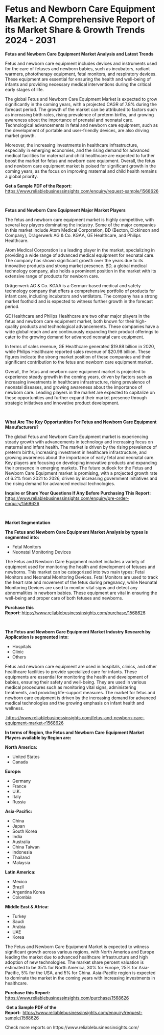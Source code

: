 <p><h1>Fetus and Newborn Care Equipment Market: A Comprehensive Report of its Market Share & Growth Trends 2024 - 2031</h1></p><p><strong>Fetus and Newborn Care Equipment Market Analysis and Latest Trends</strong></p>
<p><p>Fetus and newborn care equipment includes devices and instruments used for the care of fetuses and newborn babies, such as incubators, radiant warmers, phototherapy equipment, fetal monitors, and respiratory devices. These equipment are essential for ensuring the health and well-being of infants and providing necessary medical interventions during the critical early stages of life.</p><p>The global Fetus and Newborn Care Equipment Market is expected to grow significantly in the coming years, with a projected CAGR of 7.8% during the forecast period. The growth of the market can be attributed to factors such as increasing birth rates, rising prevalence of preterm births, and growing awareness about the importance of prenatal and neonatal care. Technological advancements in fetal and newborn care equipment, such as the development of portable and user-friendly devices, are also driving market growth.</p><p>Moreover, the increasing investments in healthcare infrastructure, especially in emerging economies, and the rising demand for advanced medical facilities for maternal and child healthcare are expected to further boost the market for fetus and newborn care equipment. Overall, the fetus and newborn care equipment market is poised for significant growth in the coming years, as the focus on improving maternal and child health remains a global priority.</p></p>
<p><strong>Get a Sample PDF of the Report:&nbsp;</strong> <a href="https://www.reliablebusinessinsights.com/enquiry/request-sample/1568626">https://www.reliablebusinessinsights.com/enquiry/request-sample/1568626</a></p>
<p>&nbsp;</p>
<p><strong>Fetus and Newborn Care Equipment Major Market Players</strong></p>
<p><p>The fetus and newborn care equipment market is highly competitive, with several key players dominating the industry. Some of the major companies in this market include Atom Medical Corporation, BD (Becton, Dickinson and Company), Drägerwerk AG & Co. KGAA, GE Healthcare, and Philips Healthcare. </p><p>Atom Medical Corporation is a leading player in the market, specializing in providing a wide range of advanced medical equipment for neonatal care. The company has shown significant growth over the years due to its innovative products and strong market presence. BD, a global medical technology company, also holds a prominent position in the market with its extensive range of products for newborn care.</p><p>Drägerwerk AG & Co. KGAA is a German-based medical and safety technology company that offers a comprehensive portfolio of products for infant care, including incubators and ventilators. The company has a strong market foothold and is expected to witness further growth in the forecast period. </p><p>GE Healthcare and Philips Healthcare are two other major players in the fetus and newborn care equipment market, both known for their high-quality products and technological advancements. These companies have a wide global reach and are continuously expanding their product offerings to cater to the growing demand for advanced neonatal care equipment.</p><p>In terms of sales revenue, GE Healthcare generated $19.88 billion in 2020, while Philips Healthcare reported sales revenue of $20.98 billion. These figures indicate the strong market position of these companies and their significant contribution to the fetus and newborn care equipment market. </p><p>Overall, the fetus and newborn care equipment market is projected to experience steady growth in the coming years, driven by factors such as increasing investments in healthcare infrastructure, rising prevalence of neonatal diseases, and growing awareness about the importance of newborn care. Leading players in the market are expected to capitalize on these opportunities and further expand their market presence through strategic initiatives and innovative product development.</p></p>
<p>&nbsp;</p>
<p><strong>What Are The Key Opportunities For Fetus and Newborn Care Equipment Manufacturers?</strong></p>
<p><p>The global Fetus and Newborn Care Equipment market is experiencing steady growth with advancements in technology and increasing focus on maternal and infant health. The market is driven by the rising prevalence of preterm births, increasing investment in healthcare infrastructure, and growing awareness about the importance of early fetal and neonatal care. Key players are focusing on developing innovative products and expanding their presence in emerging markets. The future outlook for the Fetus and Newborn Care Equipment market is promising, with a projected growth rate of 6.2% from 2021 to 2026, driven by increasing government initiatives and the rising demand for advanced medical technologies.</p></p>
<p><strong>Inquire or Share Your Questions If Any Before Purchasing This Report:</strong> <a href="https://www.reliablebusinessinsights.com/enquiry/pre-order-enquiry/1568626">https://www.reliablebusinessinsights.com/enquiry/pre-order-enquiry/1568626</a></p>
<p>&nbsp;</p>
<p><strong>Market Segmentation</strong></p>
<p><strong>The Fetus and Newborn Care Equipment Market Analysis by types is segmented into:</strong></p>
<p><ul><li>Fetal Monitors</li><li>Neonatal Monitoring Devices</li></ul></p>
<p><p>The Fetus and Newborn Care Equipment market includes a variety of equipment used for monitoring the health and development of fetuses and newborns. This market can be categorized into two main types: Fetal Monitors and Neonatal Monitoring Devices. Fetal Monitors are used to track the heart rate and movement of the fetus during pregnancy, while Neonatal Monitoring Devices are used to monitor vital signs and detect any abnormalities in newborn babies. These equipment are vital in ensuring the well-being and proper care of both fetuses and newborns.</p></p>
<p><strong>Purchase this Report:&nbsp;</strong><a href="https://www.reliablebusinessinsights.com/purchase/1568626">https://www.reliablebusinessinsights.com/purchase/1568626</a></p>
<p>&nbsp;</p>
<p><strong>The Fetus and Newborn Care Equipment Market Industry Research by Application is segmented into:</strong></p>
<p><ul><li>Hospitals</li><li>Clinic</li><li>Others</li></ul></p>
<p><p>Fetus and newborn care equipment are used in hospitals, clinics, and other healthcare facilities to provide specialized care for infants. These equipments are essential for monitoring the health and development of babies, ensuring their safety and well-being. They are used in various medical procedures such as monitoring vital signs, administering treatments, and providing life-support measures. The market for fetus and newborn care equipment is driven by the increasing demand for advanced medical technologies and the growing emphasis on infant health and wellness.</p></p>
<p><a href="https://www.reliablebusinessinsights.com/fetus-and-newborn-care-equipment-market-r1568626">&nbsp;https://www.reliablebusinessinsights.com/fetus-and-newborn-care-equipment-market-r1568626</a></p>
<p><strong>In terms of Region, the Fetus and Newborn Care Equipment Market Players available by Region are:</strong></p>
<p>
    <p> <strong> North America: </strong>
        <ul>
            <li>United States</li>
            <li>Canada</li>
        </ul>
        </p> 
    <p> <strong> Europe: </strong>
        <ul>
            <li>Germany</li>
            <li>France</li>
            <li>U.K.</li>
            <li>Italy</li>
            <li>Russia</li>
        </ul>
        </p> 
    <p> <strong> Asia-Pacific: </strong>
        <ul>
            <li>China</li>
            <li>Japan</li>
            <li>South Korea</li>
            <li>India</li>
            <li>Australia</li>
            <li>China Taiwan</li>
            <li>Indonesia</li>
            <li>Thailand</li>
            <li>Malaysia</li>
        </ul>
        </p> 
    <p> <strong> Latin America: </strong>
        <ul>
            <li>Mexico</li>
            <li>Brazil</li>
            <li>Argentina Korea</li>
            <li>Colombia</li>
        </ul>
        </p> 
    <p> <strong> Middle East & Africa: </strong>
        <ul>
            <li>Turkey</li>
            <li>Saudi</li>
            <li>Arabia</li>
            <li>UAE</li>
            <li>Korea</li>
        </ul>
    </p>
    </p>
<p><p>The Fetus and Newborn Care Equipment Market is expected to witness significant growth across various regions, with North America and Europe leading the market due to advanced healthcare infrastructure and high adoption of new technologies. The market share percent valuation is estimated to be 35% for North America, 30% for Europe, 25% for Asia-Pacific, 5% for the USA, and 5% for China. Asia-Pacific region is expected to dominate the market in the coming years with increasing investments in healthcare.</p></p>
<p><strong>Purchase this Report: </strong><a href="https://www.reliablebusinessinsights.com/purchase/1568626">https://www.reliablebusinessinsights.com/purchase/1568626</a></p>
<p>&nbsp;<strong>Get a Sample PDF of the Report:&nbsp;&nbsp;</strong><a href="https://www.reliablebusinessinsights.com/enquiry/request-sample/1568626">https://www.reliablebusinessinsights.com/enquiry/request-sample/1568626</a></p>
<p><strong></strong></p>
<p>Check more reports on https://www.reliablebusinessinsights.com/</p>